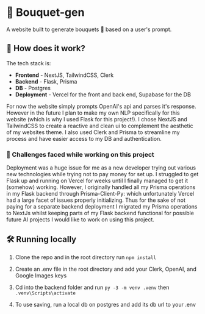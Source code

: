 # :hibiscus: Bouquet-gen

A website built to generate bouquets :bouquet: based on a user's prompt.

## :thinking: How does it work?

The tech stack is:

- **Frontend** - NextJS, TailwindCSS, Clerk
- **Backend** - Flask, Prisma
- **DB** - Postgres
- **Deployment** - Vercel for the front and back end, Supabase for the DB

For now the website simply prompts OpenAI's api and parses it's response. However in the future I plan to make my own NLP specifically for this website (which is why I used Flask for this project!). I chose NextJS and TailwindCSS to create a reactive and clean ui to complement the aesthetic of my websites theme. I also used Clerk and Prisma to streamline my process and have easier access to my DB and authentication.

### :smiling_face_with_tear: Challenges faced while working on this project

Deployment was a huge issue for me as a new developer trying out various new technologies while trying not to pay money for set up. I struggled to get Flask up and running on Vercel for weeks until I finally managed to get it (somehow) working. However, I originally handled all my Prisma operations in my Flask backend through Prisma-Client-Py: which unfortunately Vercel had a large facet of issues properly initializing. Thus for the sake of not paying for a separate backend deployment I migrated my Prisma operations to NextJs whilst keeping parts of my Flask backend functional for possible future AI projects I would like to work on using this project.

## :hammer_and_wrench: Running locally

1. Clone the repo and in the root directory run `npm install`

2. Create an .env file in the root directory and add your Clerk, OpenAI, and Google Images keys

3. Cd into the backend folder and run `py -3 -m venv .venv` then `.venv\Scripts\activate`

4. To use saving, run a local db on postgres and add its db url to your .env
